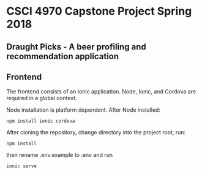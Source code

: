 # CSCI 4970 Capstone Project Spring 2018

## Draught Picks - A beer profiling and recommendation application

## Frontend

The frontend consists of an Ionic application. Node, Ionic, and Cordova are required in a global context.

Node installation is platform dependent. After Node installed:

`npm install ionic cordova`

After cloning the repository, change directory into the project root, run:

`npm install`

then rename .env.example to .env and run

`ionic serve`


